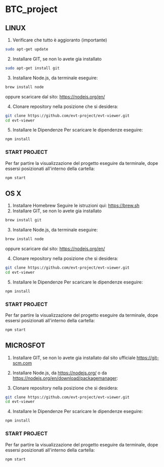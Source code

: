 # BTC_project

## LINUX

1. Verificare che tutto è aggioranto (importante) 
```bash
sudo apt-get update
```
2. Installare GIT, se non lo avete gia installato
```bash
sudo apt-get install git
```
3. Installare Node.js, da terminale eseguire:
```bash
brew install node
```
oppure scaricare dal sito:
https://nodejs.org/en/

4. Clonare repository nella posizione che si desidera:
```bash
git clone https://github.com/evt-project/evt-viewer.git
cd evt-viewer
```
5. Installare le Dipendenze
Per scaricare le dipendenze eseguire:
```bash
npm install
```

### START PROJECT

Per far partire la visualizzazione del progetto eseguire da terminale, dope essersi posizionati all'interno della cartella:
```bash
npm start
```

## OS X

1. Installare Homebrew 
Seguire le istruzioni qui: https://brew.sh
2. Installare GIT, se non lo avete gia installato
```bash
brew install git
```
3. Installare Node.js, da terminale eseguire:
```bash
brew install node
```
oppure scaricare dal sito:
https://nodejs.org/en/

4. Clonare repository nella posizione che si desidera:
```bash
git clone https://github.com/evt-project/evt-viewer.git
cd evt-viewer
```
5. Installare le Dipendenze
Per scaricare le dipendenze eseguire:
```bash
npm install
```
### START PROJECT

Per far partire la visualizzazione del progetto eseguire da terminale, dope essersi posizionati all'interno della cartella:
```bash
npm start
```

## MICROSFOT

1. Installare GIT, se non lo avete gia installato dal sito ufficiale https://git-scm.com

2. Installare Node.js, da https://nodejs.org/ o da https://nodejs.org/en/download/package­manager:

3. Clonare repository nella posizione che si desidera:
```bash
git clone https://github.com/evt-project/evt-viewer.git
cd evt-viewer
```
4. Installare le Dipendenze
Per scaricare le dipendenze eseguire:
```bash
npm install
```

### START PROJECT

Per far partire la visualizzazione del progetto eseguire da terminale, dope essersi posizionati all'interno della cartella:
```bash
npm start
```
